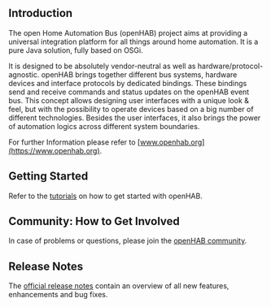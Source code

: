 ## Introduction

The open Home Automation Bus (openHAB) project aims at providing a universal integration platform for all things around home automation. It is a pure Java solution, fully based on OSGi.

It is designed to be absolutely vendor-neutral as well as hardware/protocol-agnostic. openHAB brings together different bus systems, hardware devices and interface protocols by dedicated bindings. These bindings send and receive commands and status updates on the openHAB event bus. This concept allows designing user interfaces with a unique look & feel, but with the possibility to operate devices based on a big number of different technologies. Besides the user interfaces, it also brings the power of automation logics across different system boundaries.

For further Information please refer to [www.openhab.org](https://www.openhab.org).

## Getting Started

Refer to the [tutorials](https://www.openhab.org/docs/tutorial/) on how to get started with openHAB.

## Community: How to Get Involved

In case of problems or questions, please join the [openHAB community](https://community.openhab.org).

## Release Notes

The [official release notes](https://github.com/openhab/openhab-distro/releases/tag/2.3.0) contain an overview of all new features, enhancements and bug fixes.

